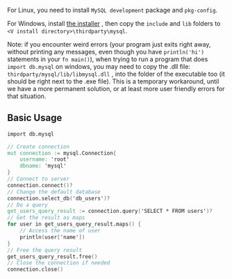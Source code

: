 For Linux, you need to install `MySQL development` package and `pkg-config`.

For Windows, install [the installer](https://dev.mysql.com/downloads/installer/) ,
then copy the `include` and `lib` folders to `<V install directory>\thirdparty\mysql`.

Note: if you encounter weird errors (your program just exits right away, without
printing any messages, even though you have `println('hi')` statements in your 
`fn main()`), when trying to run a program that does `import db.mysql` on windows, you 
may need to copy the .dll file: `thirdparty/mysql/lib/libmysql.dll` , into the folder
of the executable too (it should be right next to the .exe file). 
This is a temporary workaround, until we have a more permanent solution, or at least
more user friendly errors for that situation.

## Basic Usage

```v oksyntax
import db.mysql

// Create connection
mut connection := mysql.Connection{
	username: 'root'
	dbname: 'mysql'
}
// Connect to server
connection.connect()?
// Change the default database
connection.select_db('db_users')?
// Do a query
get_users_query_result := connection.query('SELECT * FROM users')?
// Get the result as maps
for user in get_users_query_result.maps() {
	// Access the name of user
	println(user['name'])
}
// Free the query result
get_users_query_result.free()
// Close the connection if needed
connection.close()
```
